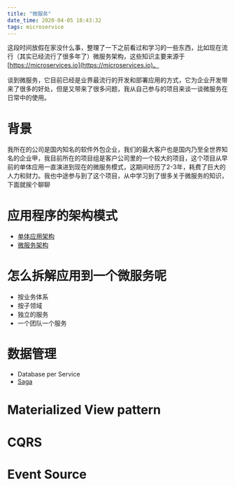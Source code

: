 ```yaml
---
title: "微服务"
date_time: 2020-04-05 18:43:32
tags: microservice
---
```


这段时间放假在家没什么事，整理了一下之前看过和学习的一些东西，比如现在流行（其实已经流行了很多年了）微服务架构，这些知识主要来源于[https://microservices.io](https://microservices.io)。

谈到微服务，它目前已经是业界最流行的开发和部署应用的方式，它为企业开发带来了很多的好处，但是又带来了很多问题，我从自己参与的项目来谈一谈微服务在日常中的使用。


# 背景
我所在的公司是国内知名的软件外包企业，我们的最大客户也是国内乃至全世界知名的企业甲，我目前所在的项目组是客户公司里的一个较大的项目，这个项目从早前的单体应用一直演进到现在的微服务模式，这期间经历了2-3年，耗费了巨大的人力和财力。我也中途参与到了这个项目，从中学习到了很多关于微服务的知识，下面就挨个聊聊

# 应用程序的架构模式
- [单体应用架构](/2020/04/06/monolithic-pattern.html)
- [微服务架构](/2020/04/06/microservice-pattern.html)

# 怎么拆解应用到一个微服务呢
- 按业务体系
- 按子领域
- 独立的服务
- 一个团队一个服务

# 数据管理
- Database per Service
- [Saga](/2020/04/20/saga.html)

# Materialized View pattern

# CQRS

# Event Source